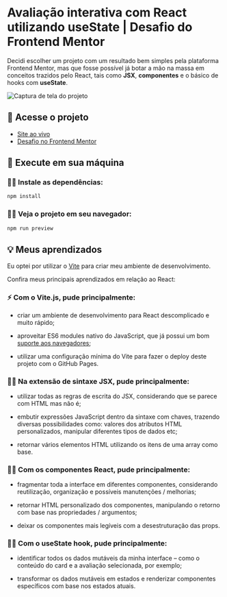 # Avaliação interativa com React utilizando useState | Desafio do Frontend Mentor

Decidi escolher um projeto com um resultado bem simples pela plataforma Frontend Mentor, mas que fosse possível já botar a mão na massa em conceitos trazidos pelo React, tais como **JSX**, **componentes** e o básico de hooks com **useState**.

![Captura de tela do projeto](https://user-images.githubusercontent.com/72027449/208747795-22f30fa6-28a5-46c3-a775-8a76f0d3969f.png)

## 🔗 Acesse o projeto

* [Site ao vivo](https://leo-henrique.github.io/avaliacao-interativa/)
* [Desafio no Frontend Mentor](https://www.frontendmentor.io/challenges/interactive-rating-component-koxpeBUmI)

## 🚀 Execute em sua máquina

### 👨‍💻 Instale as dependências:
```bash
npm install
```

### 👨‍💻 Veja o projeto em seu navegador:
```bash
npm run preview
```

## 💡 Meus aprendizados

Eu optei por utilizar o [Vite](https://vitejs.dev/) para criar meu ambiente de desenvolvimento.

Confira meus principais aprendizados em relação ao React:

### ⚡ Com o Vite.js, pude principalmente:

* criar um ambiente de desenvolvimento para React descomplicado e muito rápido;

* aproveitar ES6 modules nativo do JavaScript, que já possui um bom [suporte aos navegadores](https://caniuse.com/?search=es6%20modules);

* utilizar uma configuração mínima do Vite para fazer o deploy deste projeto com o GitHub Pages.

### 👨‍💻 Na extensão de sintaxe JSX, pude principalmente:

* utilizar todas as regras de escrita do JSX, considerando que se parece com HTML mas não é;

* embutir expressões JavaScript dentro da sintaxe com chaves, trazendo diversas possibilidades como: valores dos atributos HTML personalizados, manipular diferentes tipos de dados etc;

* retornar vários elementos HTML utilizando os itens de uma array como base.

### 👨‍💻 Com os componentes React, pude principalmente:

* fragmentar toda a interface em diferentes componentes, considerando reutilização, organização e possíveis manutenções / melhorias;

* retornar HTML personalizado dos componentes, manipulando o retorno com base nas propriedades / argumentos;

* deixar os componentes mais legíveis com a desestruturação das props.

### 👨‍💻 Com o useState hook, pude principalmente:

* identificar todos os dados mutáveis da minha interface – como o conteúdo do card e a avaliação selecionada, por exemplo;

* transformar os dados mutáveis em estados e renderizar componentes específicos com base nos estados atuais.